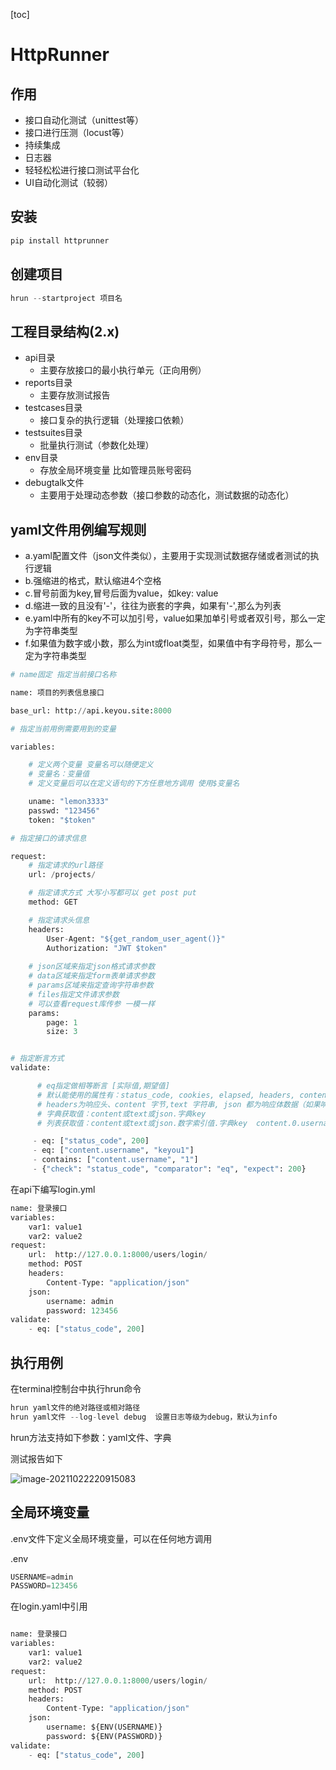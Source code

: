 [toc]



# HttpRunner



## 作用

+ 接口自动化测试（unittest等）
+ 接口进行压测（locust等）
+ 持续集成
+ 日志器
+ 轻轻松松进行接口测试平台化
+ UI自动化测试（较弱）



## 安装

```python
pip install httprunner
```



## 创建项目

```python
hrun --startproject 项目名
```



## 工程目录结构(2.x)

- api目录
  - 主要存放接口的最小执行单元（正向用例）
- reports目录
  - 主要存放测试报告
- testcases目录
  - 接口复杂的执行逻辑（处理接口依赖）
- testsuites目录
  - 批量执行测试（参数化处理）
- env目录
  - 存放全局环境变量 比如管理员账号密码
- debugtalk文件
  - 主要用于处理动态参数（接口参数的动态化，测试数据的动态化）



## yaml文件用例编写规则

- a.yaml配置文件（json文件类似），主要用于实现测试数据存储或者测试的执行逻辑
- b.强缩进的格式，默认缩进4个空格
- c.冒号前面为key,冒号后面为value，如key: value
- d.缩进一致的且没有'-'，往往为嵌套的字典，如果有'-',那么为列表
- e.yaml中所有的key不可以加引号，value如果加单引号或者双引号，那么一定为字符串类型
- f.如果值为数字或小数，那么为int或float类型，如果值中有字母符号，那么一定为字符串类型



```python
# name固定 指定当前接口名称

name: 项目的列表信息接口

base_url: http://api.keyou.site:8000

# 指定当前用例需要用到的变量

variables:

    # 定义两个变量 变量名可以随便定义
    # 变量名：变量值
    # 定义变量后可以在定义语句的下方任意地方调用 使用$变量名

    uname: "lemon3333"
    passwd: "123456"
    token: "$token"

# 指定接口的请求信息

request:
    # 指定请求的url路径
    url: /projects/

    # 指定请求方式 大写小写都可以 get post put
    method: GET

    # 指定请求头信息
    headers:
        User-Agent: "${get_random_user_agent()}"
        Authorization: "JWT $token"
    
    # json区域来指定json格式请求参数
    # data区域来指定form表单请求参数
    # params区域来指定查询字符串参数
    # files指定文件请求参数
    # 可以查看request库传参 一模一样
    params:
        page: 1
        size: 3


# 指定断言方式
validate:

      # eq指定做相等断言 [实际值,期望值]
      # 默认能使用的属性有：status_code, cookies, elapsed, headers, content, text, json, encoding, ok, reason, url
      # headers为响应头、content 字节,text 字符串, json 都为响应体数据（如果响应数据为json格式的话，那么会自动转化为字典）
      # 字典获取值：content或text或json.字典key
      # 列表获取值：content或text或json.数字索引值.字典key  content.0.username

     - eq: ["status_code", 200]
     - eq: ["content.username", "keyou1"]
     - contains: ["content.username", "1"]
     - {"check": "status_code", "comparator": "eq", "expect": 200}
```

在api下编写login.yml

```python
name: 登录接口
variables:
    var1: value1
    var2: value2
request:
    url:  http://127.0.0.1:8000/users/login/
    method: POST
    headers:
        Content-Type: "application/json"
    json:
        username: admin
        password: 123456
validate:
    - eq: ["status_code", 200]
```



## 执行用例

在terminal控制台中执行hrun命令

```python 
hrun yaml文件的绝对路径或相对路径
hrun yaml文件 --log-level debug  设置日志等级为debug，默认为info
```

hrun方法支持如下参数：yaml文件、字典

测试报告如下

![image-20211022220915083](http://becktuchuang.oss-cn-beijing.aliyuncs.com/img/image-20211022220915083.png)



## 全局环境变量

.env文件下定义全局环境变量，可以在任何地方调用

.env

```python
USERNAME=admin
PASSWORD=123456
```

在login.yaml中引用

```python

name: 登录接口
variables:
    var1: value1
    var2: value2
request:
    url:  http://127.0.0.1:8000/users/login/
    method: POST
    headers:
        Content-Type: "application/json"
    json:
        username: ${ENV(USERNAME)}
        password: ${ENV(PASSWORD)}
validate:
    - eq: ["status_code", 200]
```

